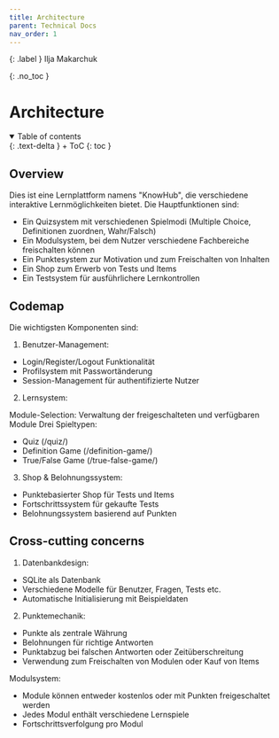 ```yaml
---
title: Architecture
parent: Technical Docs
nav_order: 1
---
```




{: .label }
Ilja Makarchuk

{: .no_toc }
# Architecture



<details open markdown="block">
{: .text-delta }
<summary>Table of contents</summary>
+ ToC
{: toc }
</details>

## Overview

Dies ist eine Lernplattform namens "KnowHub", die verschiedene interaktive Lernmöglichkeiten bietet. Die Hauptfunktionen sind:

- Ein Quizsystem mit verschiedenen Spielmodi (Multiple Choice, Definitionen zuordnen, Wahr/Falsch)
- Ein Modulsystem, bei dem Nutzer verschiedene Fachbereiche freischalten können
- Ein Punktesystem zur Motivation und zum Freischalten von Inhalten
- Ein Shop zum Erwerb von Tests und Items
- Ein Testsystem für ausführlichere Lernkontrollen

## Codemap

Die wichtigsten Komponenten sind:

1. Benutzer-Management:


- Login/Register/Logout Funktionalität
- Profilsystem mit Passwortänderung
- Session-Management für authentifizierte Nutzer


2. Lernsystem:


Module-Selection: Verwaltung der freigeschalteten und verfügbaren Module
Drei Spieltypen:
  - Quiz (/quiz/<module>)
  - Definition Game (/definition-game/<module>)
  - True/False Game (/true-false-game/<module>)

3. Shop & Belohnungssystem:


- Punktebasierter Shop für Tests und Items
- Fortschrittssystem für gekaufte Tests
- Belohnungssystem basierend auf Punkten

## Cross-cutting concerns

1. Datenbankdesign:


- SQLite als Datenbank
- Verschiedene Modelle für Benutzer, Fragen, Tests etc.
- Automatische Initialisierung mit Beispieldaten


2. Punktemechanik:


- Punkte als zentrale Währung
- Belohnungen für richtige Antworten
- Punktabzug bei falschen Antworten oder Zeitüberschreitung
- Verwendung zum Freischalten von Modulen oder Kauf von Items


Modulsystem:


- Module können entweder kostenlos oder mit Punkten freigeschaltet werden
- Jedes Modul enthält verschiedene Lernspiele
- Fortschrittsverfolgung pro Modul
